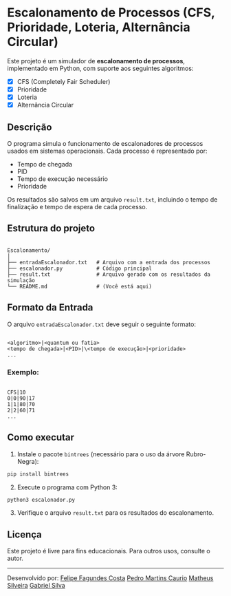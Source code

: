 # Escalonamento de Processos (CFS, Prioridade, Loteria, Alternância Circular)

Este projeto é um simulador de **escalonamento de processos**, implementado em Python, com suporte aos seguintes algoritmos:

- [x] CFS (Completely Fair Scheduler)
- [x] Prioridade
- [x] Loteria
- [x] Alternância Circular

## Descrição

O programa simula o funcionamento de escalonadores de processos usados em sistemas operacionais. Cada processo é representado por:

- Tempo de chegada
- PID
- Tempo de execução necessário
- Prioridade

Os resultados são salvos em um arquivo `result.txt`, incluindo o tempo de finalização e tempo de espera de cada processo.

## Estrutura do projeto

```

Escalonamento/
│
├── entradaEscalonador.txt   # Arquivo com a entrada dos processos
├── escalonador.py           # Código principal
├── result.txt               # Arquivo gerado com os resultados da simulação
└── README.md                # (Você está aqui)

```

## Formato da Entrada

O arquivo `entradaEscalonador.txt` deve seguir o seguinte formato:

```

<algoritmo>|<quantum ou fatia>
<tempo de chegada>|<PID>|\<tempo de execução>|<prioridade>
...

```

### Exemplo:
```

CFS|10
0|0|90|17
1|1|80|70
2|2|60|71
...

````

## Como executar

1. Instale o pacote `bintrees` (necessário para o uso da árvore Rubro-Negra):

```bash
pip install bintrees
````

2. Execute o programa com Python 3:

```bash
python3 escalonador.py
```

3. Verifique o arquivo `result.txt` para os resultados do escalonamento.

## Licença

Este projeto é livre para fins educacionais. Para outros usos, consulte o autor.

---

Desenvolvido por:
[Felipe Fagundes Costa](https://github.com/FelipeFagundesCosta)
[Pedro Martins Caurio](https://github.com/PedroCaurio)
[Matheus Silveira](https://github.com/mathyc0de)
[Gabriel Silva](https://github.com/Foqueto)

